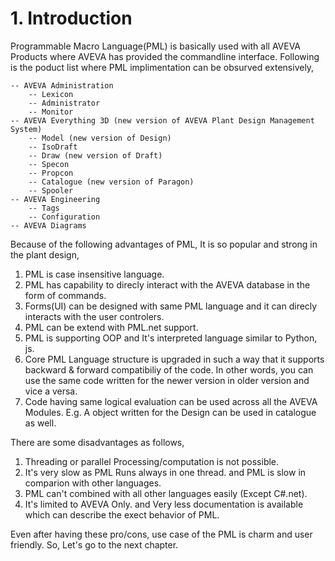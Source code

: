# 1. Introduction
Programmable Macro Language(PML) is basically used with all AVEVA Products where AVEVA has provided the commandline interface. Following is the poduct list where PML implimentation can be obsurved extensively,
    
    -- AVEVA Administration
        -- Lexicon
        -- Administrator
        -- Monitor
    -- AVEVA Everything 3D (new version of AVEVA Plant Design Management System)
        -- Model (new version of Design)
        -- IsoDraft
        -- Draw (new version of Draft)
        -- Specon
        -- Propcon
        -- Catalogue (new version of Paragon)
        -- Spooler
    -- AVEVA Engineering 
        -- Tags
        -- Configuration
    -- AVEVA Diagrams

Because of the following advantages of PML, It is so popular and strong in the plant design,
1. PML is case insensitive language.
2. PML has capability to direcly interact with the AVEVA database in the form of commands.
3. Forms(UI) can be designed with same PML language and it can direcly interacts with the user controlers.
4. PML can be extend with PML.net support.
5. PML is supporting OOP and It's interpreted language similar to Python, js.
6. Core PML Language structure is upgraded in such a way that it supports backward & forward compatibiliy of the code. In other words, you can use the same code written for the newer version in older version and vice a versa.
7. Code having same logical evaluation can be used across all the AVEVA Modules. E.g. A object written for the Design can be used in catalogue as well.

There are some disadvantages as follows,
1. Threading or parallel Processing/computation is not possible.
2. It's very slow as PML Runs always in one thread. and PML is slow in comparion with other languages.
3. PML can't combined with all other languages easily (Except C#.net).
4. It's limited to AVEVA Only. and Very less documentation is available which can describe the exect behavior of PML.

Even after having these pro/cons, use case of the PML is charm and user friendly. So, Let's go to the next chapter.
